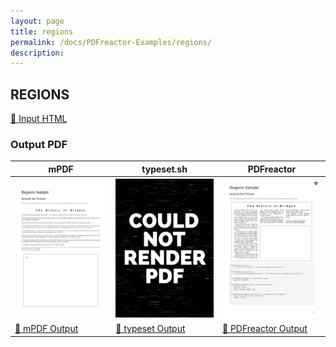 ```yaml
---
layout: page
title: regions
permalink: /docs/PDFreactor-Examples/regions/
description: 
---
```




## REGIONS

[📄 Input HTML](/html/PDFreactor%20Examples/regions/regions.html)

### Output PDF

| mPDF | typeset.sh | PDFreactor |
|---------|---------|---------|
| ![mPDF Preview](mpdf__html_PDFreactor_Examples_regions_regions.html.png) | ![typeset Preview](typeset__html_PDFreactor_Examples_regions_regions.html.png) | ![PDFreactor Preview](pdfreactor__html_PDFreactor_Examples_regions_regions.html.png) |
| [📕 mPDF Output](mpdf__html_PDFreactor_Examples_regions_regions.html.pdf) | [📕 typeset Output](typeset__html_PDFreactor_Examples_regions_regions.html.pdf) | [📕 PDFreactor Output](pdfreactor__html_PDFreactor_Examples_regions_regions.html.pdf) |



